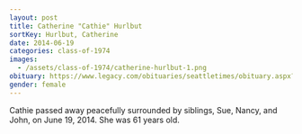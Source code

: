 ```yaml
---
layout: post
title: Catherine "Cathie" Hurlbut
sortKey: Hurlbut, Catherine
date: 2014-06-19
categories: class-of-1974
images:
  - /assets/class-of-1974/catherine-hurlbut-1.png
obituary: https://www.legacy.com/obituaries/seattletimes/obituary.aspx?pid=171714070
gender: female
---
```

Cathie passed away peacefully surrounded by siblings, Sue, Nancy, and John, on June 19, 2014.  She was 61 years old.  
